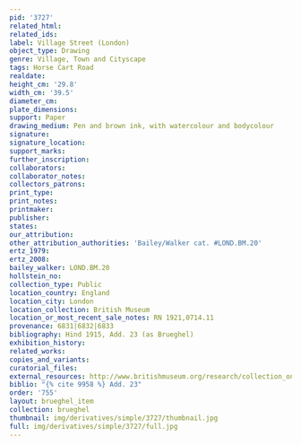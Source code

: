```yaml
---
pid: '3727'
related_html: 
related_ids: 
label: Village Street (London)
object_type: Drawing
genre: Village, Town and Cityscape
tags: Horse Cart Road
realdate: 
height_cm: '29.8'
width_cm: '39.5'
diameter_cm: 
plate_dimensions: 
support: Paper
drawing_medium: Pen and brown ink, with watercolour and bodycolour
signature: 
signature_location: 
support_marks: 
further_inscription: 
collaborators: 
collaborator_notes: 
collectors_patrons: 
print_type: 
print_notes: 
printmaker: 
publisher: 
states: 
our_attribution: 
other_attribution_authorities: 'Bailey/Walker cat. #LOND.BM.20'
ertz_1979: 
ertz_2008: 
bailey_walker: LOND.BM.20
hollstein_no: 
collection_type: Public
location_country: England
location_city: London
location_collection: British Museum
location_or_most_recent_sale_notes: RN 1921,0714.11
provenance: 6831|6832|6833
bibliography: Hind 1915, Add. 23 (as Brueghel)
exhibition_history: 
related_works: 
copies_and_variants: 
curatorial_files: 
external_resources: http://www.britishmuseum.org/research/collection_online/collection_object_details.aspx?objectId=712258&partId=1&searchText=1921%2C0714.11&view=list&page=1
biblio: "{% cite 9958 %} Add. 23"
order: '755'
layout: brueghel_item
collection: brueghel
thumbnail: img/derivatives/simple/3727/thumbnail.jpg
full: img/derivatives/simple/3727/full.jpg
---
```

